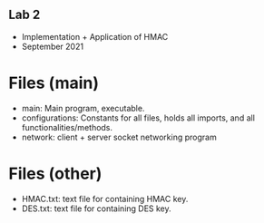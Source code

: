 ## Lab 2
* Implementation + Application of HMAC
* September 2021

# Files (main)
* main: Main program, executable.
* configurations:   Constants for all files, holds all imports, and all functionalities/methods.
* network: client + server socket networking program

# Files (other)
* HMAC.txt: text file for containing HMAC key.
* DES.txt: text file for containing DES key.